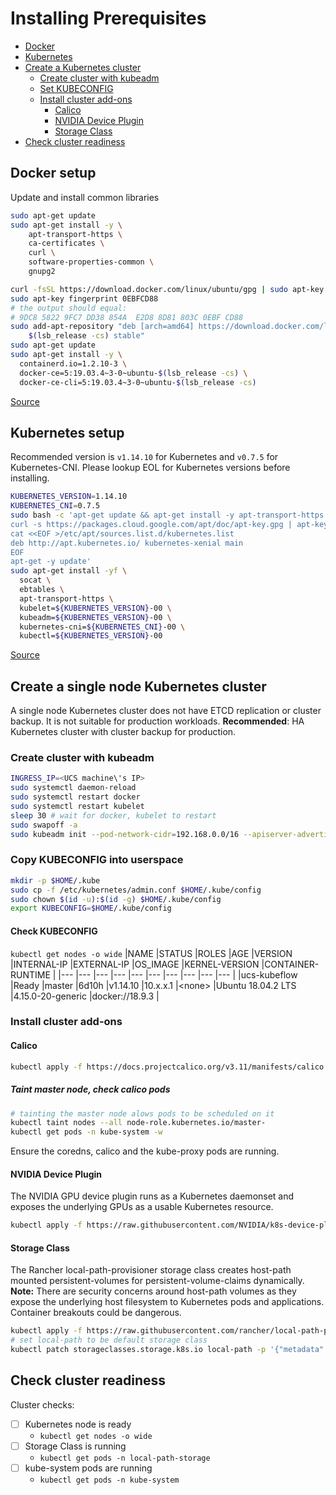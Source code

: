 # Installing Prerequisites


- [Docker](#docker)
- [Kubernetes](#kubernetes)
- [Create a Kubernetes cluster](#k8s-up)
    * [Create cluster with kubeadm](#kubeadm)
    * [Set KUBECONFIG](#kubeconfig)
    * [Install cluster add-ons](#add-ons)
        - [Calico](#calico)
        - [NVIDIA Device Plugin](#nvidia)
        - [Storage Class](#rancher)
- [Check cluster readiness](#k8s-ready)

## <a id=docker></a> Docker setup

Update and install common libraries
```bash
sudo apt-get update
sudo apt-get install -y \
    apt-transport-https \
    ca-certificates \
    curl \
    software-properties-common \
    gnupg2
```

```bash
curl -fsSL https://download.docker.com/linux/ubuntu/gpg | sudo apt-key add -
sudo apt-key fingerprint 0EBFCD88
# the output should equal:
# 9DC8 5822 9FC7 DD38 854A  E2D8 8D81 803C 0EBF CD88
sudo add-apt-repository "deb [arch=amd64] https://download.docker.com/linux/ubuntu \
    $(lsb_release -cs) stable"
sudo apt-get update
sudo apt-get install -y \
  containerd.io=1.2.10-3 \
  docker-ce=5:19.03.4~3-0~ubuntu-$(lsb_release -cs) \
  docker-ce-cli=5:19.03.4~3-0~ubuntu-$(lsb_release -cs)
```

[Source](https://kubernetes.io/docs/setup/production-environment/container-runtimes/#docker)

## <a id=kubernetes></a> Kubernetes setup

Recommended version is `v1.14.10` for Kubernetes and `v0.7.5` for Kubernetes-CNI.
Please lookup EOL for Kubernetes versions before installing.

```bash
KUBERNETES_VERSION=1.14.10
KUBERNETES_CNI=0.7.5
sudo bash -c 'apt-get update && apt-get install -y apt-transport-https
curl -s https://packages.cloud.google.com/apt/doc/apt-key.gpg | apt-key add -
cat <<EOF >/etc/apt/sources.list.d/kubernetes.list
deb http://apt.kubernetes.io/ kubernetes-xenial main
EOF
apt-get -y update'
sudo apt-get install -yf \
  socat \
  ebtables \
  apt-transport-https \
  kubelet=${KUBERNETES_VERSION}-00 \
  kubeadm=${KUBERNETES_VERSION}-00 \
  kubernetes-cni=${KUBERNETES_CNI}-00 \
  kubectl=${KUBERNETES_VERSION}-00
```

[Source](https://kubernetes.io/docs/setup/production-environment/tools/kubeadm/install-kubeadm/)

## <a id=k8s-up></a> Create a single node Kubernetes cluster

A single node Kubernetes cluster does not have ETCD replication or cluster backup. It is not suitable for production workloads.
**Recommended**: HA Kubernetes cluster with cluster backup for production.

### <a id=kubeadm></a> Create cluster with kubeadm
```bash
INGRESS_IP=<UCS machine\'s IP>
sudo systemctl daemon-reload
sudo systemctl restart docker
sudo systemctl restart kubelet
sleep 30 # wait for docker, kubelet to restart
sudo swapoff -a
sudo kubeadm init --pod-network-cidr=192.168.0.0/16 --apiserver-advertise-address=${INGRESS_IP}
```

### <a id=kubeconfig></a> Copy KUBECONFIG into userspace
```bash
mkdir -p $HOME/.kube
sudo cp -f /etc/kubernetes/admin.conf $HOME/.kube/config
sudo chown $(id -u):$(id -g) $HOME/.kube/config
export KUBECONFIG=$HOME/.kube/config
```
#### Check KUBECONFIG

`kubectl get nodes -o wide`
|NAME               |STATUS         |ROLES      |AGE  	    |VERSION    |INTERNAL-IP |EXTERNAL-IP |OS_IMAGE             |KERNEL-VERSION     |CONTAINER-RUNTIME |
|---	            |---	        |---	    |---	    |---	    |---         |---         |---                  |---                |---               |
|ucs-kubeflow   	|Ready   	    |master   	|6d10h   	|v1.14.10   |10.x.x.1    |\<none>     |Ubuntu 18.04.2 LTS   |4.15.0-20-generic  |docker://18.9.3   |

### <a id=add-ons></a> Install cluster add-ons

#### <a id=calico></a> Calico
```bash
kubectl apply -f https://docs.projectcalico.org/v3.11/manifests/calico.yaml
```

##### Taint master node, check calico pods

```bash
# tainting the master node alows pods to be scheduled on it
kubectl taint nodes --all node-role.kubernetes.io/master-
kubectl get pods -n kube-system -w
```
Ensure the coredns, calico and the kube-proxy pods are running.

#### <a id=nvidia></a> NVIDIA Device Plugin
The NVIDIA GPU device plugin runs as a Kubernetes daemonset and exposes the underlying GPUs as a usable Kubernetes resource.

```bash
kubectl apply -f https://raw.githubusercontent.com/NVIDIA/k8s-device-plugin/master/nvidia-device-plugin.yml
```

#### <a id=rancher></a> Storage Class
The Rancher local-path-provisioner storage class creates host-path mounted persistent-volumes for persistent-volume-claims dynamically. <br>
**Note:**
There are security concerns around host-path volumes as they expose the underlying host filesystem to Kubernetes pods and applications. Container breakouts could be dangerous.

```bash
kubectl apply -f https://raw.githubusercontent.com/rancher/local-path-provisioner/master/deploy/local-path-storage.yaml
# set local-path to be default storage class
kubectl patch storageclasses.storage.k8s.io local-path -p '{"metadata": {"annotations":{"storageclass.kubernetes.io/is-default-class":"true"}}}'
```

## <a id=k8s-ready></a> Check cluster readiness

Cluster checks:
- [ ] Kubernetes node is ready
    * `kubectl get nodes -o wide`
- [ ] Storage Class is running
    * `kubectl get pods -n local-path-storage`
- [ ] kube-system pods are running
    * `kubectl get pods -n kube-system`
